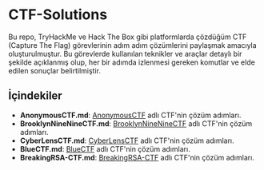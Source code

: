 # CTF-Solutions

Bu repo, TryHackMe ve Hack The Box gibi platformlarda çözdüğüm CTF (Capture The Flag) görevlerinin adım adım çözümlerini paylaşmak amacıyla oluşturulmuştur. Bu görevlerde kullanılan teknikler ve araçlar detaylı bir şekilde açıklanmış olup, her bir adımda izlenmesi gereken komutlar ve elde edilen sonuçlar belirtilmiştir.

## İçindekiler

- **AnonymousCTF.md**: [AnonymousCTF](AnonymousCTF.md) adlı CTF'nin çözüm adımları.
- **BrooklynNineNineCTF.md**: [BrooklynNineNineCTF](BrooklynNineNineCTF.md) adlı CTF'nin çözüm adımları.
- **CyberLensCTF.md**: [CyberLensCTF](CyberLensCTF.md) adlı CTF'nin çözüm adımları.
- **BlueCTF.md**: [BlueCTF](BlueCTF.md) adlı CTF'nin çözüm adımları.
- **BreakingRSA-CTF.md**: [BreakingRSA-CTF](BreakingRSA-CTF.md) adlı CTF'nin çözüm adımları.



